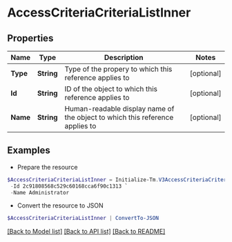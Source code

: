 # AccessCriteriaCriteriaListInner
## Properties

Name | Type | Description | Notes
------------ | ------------- | ------------- | -------------
**Type** | **String** | Type of the propery to which this reference applies to | [optional] 
**Id** | **String** | ID of the object to which this reference applies to | [optional] 
**Name** | **String** | Human-readable display name of the object to which this reference applies to | [optional] 

## Examples

- Prepare the resource
```powershell
$AccessCriteriaCriteriaListInner = Initialize-Tm.V3AccessCriteriaCriteriaListInner  -Type ENTITLEMENT `
 -Id 2c91808568c529c60168cca6f90c1313 `
 -Name Administrator
```

- Convert the resource to JSON
```powershell
$AccessCriteriaCriteriaListInner | ConvertTo-JSON
```

[[Back to Model list]](../README.md#documentation-for-models) [[Back to API list]](../README.md#documentation-for-api-endpoints) [[Back to README]](../README.md)

